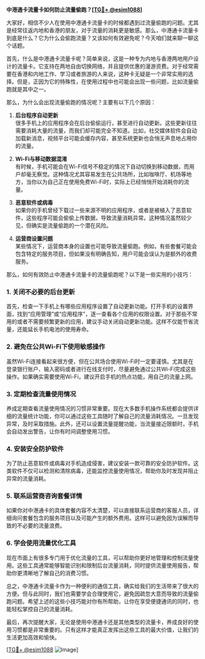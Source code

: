 **中港通卡流量卡如何防止流量偷跑？[[TG💪+ @esim1088](https://t.me/s/esim1088)]**

大家好，相信不少人在使用中港通卡流量卡的时候都遇到过流量偷跑的问题。尤其是经常往返内地和香港的朋友，对于流量的消耗更是敏感。那么，中港通卡流量卡到底是什么？它为什么会偷跑流量？又该如何有效避免呢？今天咱们就来聊一聊这个话题。

首先，什么是中港通卡流量卡呢？简单来说，这是一种专为内地与香港两地用户设计的流量卡。它支持在两地自由切换网络，并且提供优惠的漫游资费。对于经常需要在香港和内地工作、学习或者旅游的人来说，这种卡无疑是一个非常实用的选择。但是，正因为它的特殊性，在使用过程中也可能会出现一些问题，比如流量偷跑就是其中之一。

那么，为什么会出现流量偷跑的情况呢？主要有以下几个原因：

1. **后台程序自动更新**  
很多手机上的应用程序会在后台偷偷运行，甚至进行自动更新。这些更新往往需要消耗大量的流量，而我们却可能完全不知道。比如，社交媒体软件会自动加载新消息，视频平台可能会缓存内容，甚至系统更新也会悄无声息地占用你的流量。

2. **Wi-Fi与移动数据混淆**  
有时候，手机可能会在Wi-Fi信号不稳定的情况下自动切换到移动数据，而用户却毫无察觉。这种情况尤其容易发生在公共场所，比如咖啡厅、机场等地方，当你以为自己正在使用免费Wi-Fi时，实际上已经悄悄开始消耗你的流量。

3. **恶意软件或病毒**  
如果你的手机曾经下载过一些来源不明的应用程序，或者是被植入了恶意软件，这些程序可能会偷偷上传数据，导致流量消耗异常。这种情况虽然较少见，但确实是流量偷跑的一个潜在风险。

4. **运营商设置问题**  
某些情况下，运营商本身的设置也可能导致流量偷跑。例如，有些套餐可能会包含特定的服务项目，但如果没有明确告知，用户可能会误认为是额外的收费服务。

那么，如何有效防止中港通卡流量卡的流量偷跑呢？以下是一些实用的小技巧：

### 1. 关闭不必要的后台更新

首先，检查一下手机上有哪些应用程序设置了自动更新功能。打开手机的设置界面，找到“应用管理”或“应用程序”，逐一查看各个应用的权限设置。对于那些不常用的或者不需要频繁更新的应用，建议手动关闭自动更新功能。这样不仅能节省流量，还能延长手机电池的使用寿命。

### 2. 避免在公共Wi-Fi下使用敏感操作

虽然Wi-Fi连接看起来很方便，但在公共场合使用Wi-Fi时一定要谨慎。尤其是在登录银行账户、输入密码或者进行在线支付时，尽量避免通过公共Wi-Fi完成这些操作。如果确实需要使用Wi-Fi，建议开启手机的热点功能，用自己的流量上网。

### 3. 定期检查流量使用情况

养成定期查看流量使用情况的习惯非常重要。现在大多数手机操作系统都会提供详细的流量统计功能，你可以通过这些工具随时了解自己的流量消耗情况。一旦发现异常，及时采取措施。此外，还可以设置流量提醒功能，当流量接近限额时，手机会自动发出警告，让你有时间调整使用习惯。

### 4. 安装安全防护软件

为了防止恶意软件或病毒对手机造成侵害，建议安装一款可靠的安全防护软件。这类软件不仅可以检测和清除病毒，还能监控流量使用情况，帮助你及时发现并阻止异常的流量消耗。

### 5. 联系运营商咨询套餐详情

如果你对中港通卡的具体套餐内容不太清楚，可以直接联系运营商的客服人员，详细询问套餐包含的服务项目以及可能产生的额外费用。这样可以避免因为误解而导致的不必要的流量浪费。

### 6. 学会使用流量优化工具

现在市面上有很多专门用于优化流量的工具，可以帮助你更好地管理和控制流量使用。这些工具通常能够智能识别和限制后台流量消耗，同时提供流量使用报告，帮助你更清晰地了解自己的消费习惯。

总之，中港通卡流量卡作为一种便利的通信工具，确实给我们的生活带来了很大的方便。但与此同时，我们也需要学会合理使用它，避免因疏忽大意而导致的流量偷跑问题。希望上述的这些小技巧能对你有所帮助，让你在享受便捷通讯的同时，也能轻松掌控自己的流量消耗。

最后，再次提醒大家，无论是使用中港通卡还是其他类型的流量卡，养成良好的使用习惯都是非常重要的。只有这样才能真正发挥出这些工具的最大价值，让我们的生活更加高效和愉快。

[[TG💪+ @esim1088](https://t.me/s/esim1088) ![Image](https://i.postimg.cc/4NQfJmqS/Snipaste-2025-05-13-00-14-12.png)]